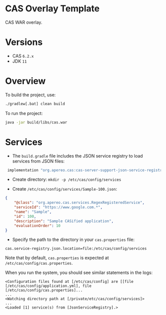 CAS Overlay Template 
=======================

CAS WAR overlay.

# Versions

- CAS `6.2.x`
- JDK `11`

# Overview

To build the project, use:

```bash
./gradlew[.bat] clean build
```

To run the project:

```bash
java -jar build/libs/cas.war
```

# Services

- The `build.gradle` file includes the JSON service registry to load services from JSON files:

```groovy
 implementation "org.apereo.cas:cas-server-support-json-service-registry:${casServerVersion}"
```

- Create directory: `mkdir -p /etc/cas/config/services`

- Create `/etc/cas/config/services/Sample-100.json`:

```json
{
    "@class": "org.apereo.cas.services.RegexRegisteredService",
    "serviceId": "https://www.google.com.*",
    "name": "Sample",
    "id": 100,
    "description": "Sample CASified application",
    "evaluationOrder": 10
}
```

- Specify the path to the directory in your `cas.properties` file:

```
cas.service-registry.json.location=file:/etc/cas/config/services
```

Note that by default, `cas.properties` is expected at `/etc/cas/config/cas.properties`.

When you run the system, you should see similar statements in the logs:

```
<Configuration files found at [/etc/cas/config] are [[file [/etc/cas/config/application.yml], file [/etc/cas/config/cas.properties]...
...
<Watching directory path at [/private/etc/cas/config/services]>
...
<Loaded [1] service(s) from [JsonServiceRegistry].>
```